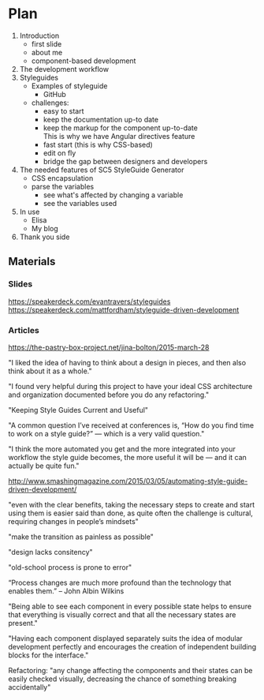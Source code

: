 # Plan

1. Introduction
   - first slide
   - about me
   - component-based development
1. The development workflow
1. Styleguides
   - Examples of styleguide
     - GitHub
   - challenges:
     - easy to start
     - keep the documentation up-to date
     - keep the markup for the component up-to-date<br/>
       This is why we have Angular directives feature
     - fast start (this is why CSS-based)
     - edit on fly
     - bridge the gap between designers and developers
1. The needed features of SC5 StyleGuide Generator
   - CSS encapsulation
   - parse the variables
     - see what's affected by changing a variable
     - see the variables used
1. In use
   - Elisa
   - My blog
1. Thank you side

## Materials

### Slides

https://speakerdeck.com/evantravers/styleguides
https://speakerdeck.com/mattfordham/styleguide-driven-development

### Articles

https://the-pastry-box-project.net/jina-bolton/2015-march-28

"I liked the idea of having to think about a design in pieces, and then also think about it as a whole."

"I found very helpful during this project to have your ideal CSS architecture and organization documented before you
do any refactoring."

"Keeping Style Guides Current and Useful"

"A common question I’ve received at conferences is, “How do you find time to work on a style guide?” — which is a very
valid question."

"I think the more automated you get and the more integrated into your workflow the style guide becomes, the more useful
it will be — and it can actually be quite fun."

http://www.smashingmagazine.com/2015/03/05/automating-style-guide-driven-development/

"even with the clear benefits, taking the necessary steps to create and start using them is easier said than done, as
quite often the challenge is cultural, requiring changes in people’s mindsets"

"make the transition as painless as possible"

"design lacks consitency"

"old-school process is prone to error"

“Process changes are much more profound than the technology that enables them.”
– John Albin Wilkins

"Being able to see each component in every possible state helps to ensure that everything is visually correct and that
all the necessary states are present."

"Having each component displayed separately suits the idea of modular development perfectly and encourages the creation
of independent building blocks for the interface."

Refactoring: "any change affecting the components and their states can be easily checked visually, decreasing the chance
of something breaking accidentally"
